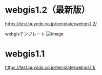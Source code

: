 # webgis1.2（最新版）
https://test.buyodo.co.jp/template/webgis1.2/

 webgisテンプレート
![image](https://user-images.githubusercontent.com/35587841/200762979-d4d23f91-ad71-4bc1-afd9-9fe7cac8bedd.png)

# webgis1.1
https://test.buyodo.co.jp/template/webgis1.1/

